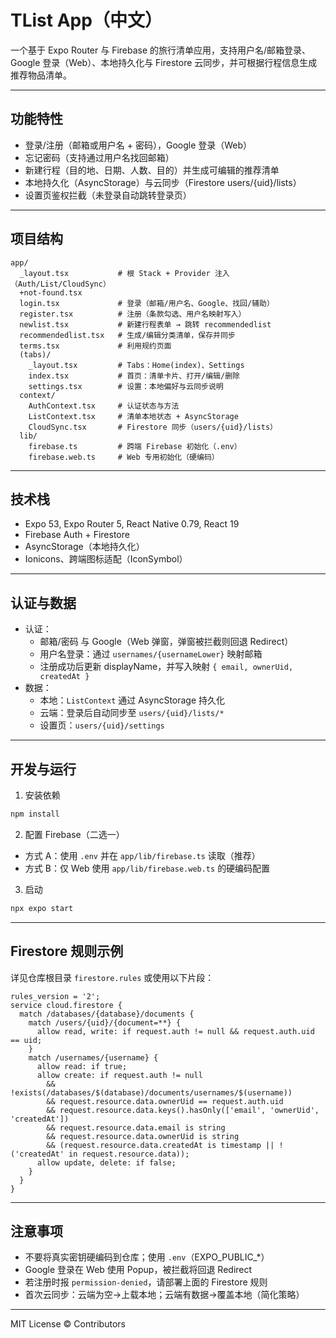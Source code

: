# TList App（中文）

一个基于 Expo Router 与 Firebase 的旅行清单应用，支持用户名/邮箱登录、Google 登录（Web）、本地持久化与 Firestore 云同步，并可根据行程信息生成推荐物品清单。

---

## 功能特性
- 登录/注册（邮箱或用户名 + 密码），Google 登录（Web）
- 忘记密码（支持通过用户名找回邮箱）
- 新建行程（目的地、日期、人数、目的）并生成可编辑的推荐清单
- 本地持久化（AsyncStorage）与云同步（Firestore users/{uid}/lists）
- 设置页鉴权拦截（未登录自动跳转登录页）

---

## 项目结构
```
app/
  _layout.tsx           # 根 Stack + Provider 注入（Auth/List/CloudSync）
  +not-found.tsx
  login.tsx             # 登录（邮箱/用户名、Google、找回/辅助）
  register.tsx          # 注册（条款勾选、用户名映射写入）
  newlist.tsx           # 新建行程表单 → 跳转 recommendedlist
  recommendedlist.tsx   # 生成/编辑分类清单，保存并同步
  terms.tsx             # 利用规约页面
  (tabs)/
    _layout.tsx         # Tabs：Home(index)、Settings
    index.tsx           # 首页：清单卡片、打开/编辑/删除
    settings.tsx        # 设置：本地偏好与云同步说明
  context/
    AuthContext.tsx     # 认证状态与方法
    ListContext.tsx     # 清单本地状态 + AsyncStorage
    CloudSync.tsx       # Firestore 同步（users/{uid}/lists）
  lib/
    firebase.ts         # 跨端 Firebase 初始化（.env）
    firebase.web.ts     # Web 专用初始化（硬编码）
```

---

## 技术栈
- Expo 53, Expo Router 5, React Native 0.79, React 19
- Firebase Auth + Firestore
- AsyncStorage（本地持久化）
- Ionicons、跨端图标适配（IconSymbol）

---

## 认证与数据
- 认证：
  - 邮箱/密码 与 Google（Web 弹窗，弹窗被拦截则回退 Redirect）
  - 用户名登录：通过 `usernames/{usernameLower}` 映射邮箱
  - 注册成功后更新 displayName，并写入映射 `{ email, ownerUid, createdAt }`
- 数据：
  - 本地：`ListContext` 通过 AsyncStorage 持久化
  - 云端：登录后自动同步至 `users/{uid}/lists/*`
  - 设置页：`users/{uid}/settings`

---

## 开发与运行
1) 安装依赖
```bash
npm install
```
2) 配置 Firebase（二选一）
- 方式 A：使用 `.env` 并在 `app/lib/firebase.ts` 读取（推荐）
- 方式 B：仅 Web 使用 `app/lib/firebase.web.ts` 的硬编码配置

3) 启动
```bash
npx expo start
```

---

## Firestore 规则示例
详见仓库根目录 `firestore.rules` 或使用以下片段：
```rules
rules_version = '2';
service cloud.firestore {
  match /databases/{database}/documents {
    match /users/{uid}/{document=**} {
      allow read, write: if request.auth != null && request.auth.uid == uid;
    }
    match /usernames/{username} {
      allow read: if true;
      allow create: if request.auth != null
        && !exists(/databases/$(database)/documents/usernames/$(username))
        && request.resource.data.ownerUid == request.auth.uid
        && request.resource.data.keys().hasOnly(['email', 'ownerUid', 'createdAt'])
        && request.resource.data.email is string
        && request.resource.data.ownerUid is string
        && (request.resource.data.createdAt is timestamp || !('createdAt' in request.resource.data));
      allow update, delete: if false;
    }
  }
}
```

---

## 注意事项
- 不要将真实密钥硬编码到仓库；使用 `.env`（EXPO_PUBLIC_*）
- Google 登录在 Web 使用 Popup，被拦截将回退 Redirect
- 若注册时报 `permission-denied`，请部署上面的 Firestore 规则
- 首次云同步：云端为空→上载本地；云端有数据→覆盖本地（简化策略）

---

MIT License © Contributors
